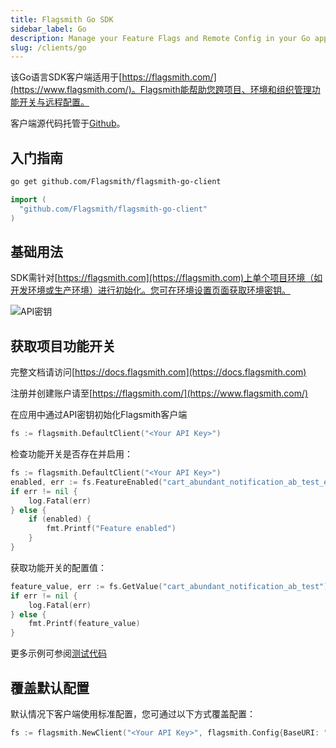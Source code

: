 ```yaml
---
title: Flagsmith Go SDK
sidebar_label: Go
description: Manage your Feature Flags and Remote Config in your Go applications.
slug: /clients/go
---
```


该Go语言SDK客户端适用于[https://flagsmith.com/](https://www.flagsmith.com/)。Flagsmith能帮助您跨项目、环境和组织管理功能开关与远程配置。

客户端源代码托管于[Github](https://github.com/flagsmith/flagsmith-go-client)。

## 入门指南

```bash
go get github.com/Flagsmith/flagsmith-go-client
```

```go
import (
  "github.com/Flagsmith/flagsmith-go-client"
)
```

## 基础用法

SDK需针对[https://flagsmith.com](https://flagsmith.com)上单个项目环境（如开发环境或生产环境）进行初始化。您可在环境设置页面获取环境密钥。

![API密钥](/img/api-key.png)

## 获取项目功能开关

完整文档请访问[https://docs.flagsmith.com](https://docs.flagsmith.com)

注册并创建账户请至[https://flagsmith.com/](https://www.flagsmith.com/)

在应用中通过API密钥初始化Flagsmith客户端

```go
fs := flagsmith.DefaultClient("<Your API Key>")
```

检查功能开关是否存在并启用：

```go
fs := flagsmith.DefaultClient("<Your API Key>")
enabled, err := fs.FeatureEnabled("cart_abundant_notification_ab_test_enabled")
if err != nil {
    log.Fatal(err)
} else {
    if (enabled) {
        fmt.Printf("Feature enabled")
    }
}
```

获取功能开关的配置值：

```go
feature_value, err := fs.GetValue("cart_abundant_notification_ab_test")
if err != nil {
    log.Fatal(err)
} else {
    fmt.Printf(feature_value)
}
```

更多示例可参阅[测试代码](https://github.com/Flagsmith/flagsmith-go-client/blob/main/client_test.go)

## 覆盖默认配置

默认情况下客户端使用标准配置，您可通过以下方式覆盖配置：

```go
fs := flagsmith.NewClient("<Your API Key>", flagsmith.Config{BaseURI: "<Your API URL>"})
```